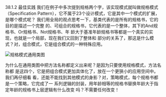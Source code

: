 38.1.2 最佳实践
我们在例子中多次提到规格两个字，该实现模式就叫做规格模式（Specification
Pattern），它不属于23个设计模式，它是其中一个模式的扩展，是哪个模式呢？
我们用全局的观点思考一下，基类代表的是所有的规格书，它的目的是描述一个完整
的、可组合的规格书，它代表的是一个整体，其下的And规格书、Or规格书、Not规格书、年
龄大于基准年龄规格书等都是一个真实的实现，也就是一个局部，现在我们又回到了整体和
部分的关系了，那这是什么模式？对，组合模式，它是组合模式的一种特殊应用。

![规格模式通用类图](https://pic.downk.cc/item/5f97dfc01cd1bbb86b2160cd.jpg)

为什么在通用类图中把方法名称都定义出来呢？是因为只要使用规格模式，方法名称都
是这四个，它是把组合模式更加具体化了，放在一个更狭小的应用空间中。我们再仔细看
看，还能不能找到其他模式的身影？对，策略模式，每个规格书都是一个策略，它完成了一
系列逻辑的封装，用年龄相等的规格书替换年龄大于指定年龄的规格书上层逻辑有什么改变
吗？不需要任何改变！